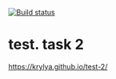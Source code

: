 [![Build status](https://ci.appveyor.com/api/projects/status/gf15q4a53168bah4/branch/master?svg=true)](https://ci.appveyor.com/project/Krylya/env/branch/master)

# test. task 2

https://krylya.github.io/test-2/